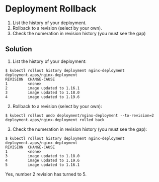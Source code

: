 
# Deployment Rollback

1. List the history of your deployment.
2. Rollback to a revision (select by your own).
3. Check the numeration in revision history (you must see the gap)

## Solution

1. List the history of your deployment:

```console
$ kubectl rollout history deployment nginx-deployment
deployment.apps/nginx-deployment
REVISION  CHANGE-CAUSE
1         <none>
2         image updated to 1.16.1
3         image updated to 1.18.0
4         image updated to 1.19.6
```

2. Rollback to a revision (select by your own):

```console
$ kubectl rollout undo deployment/nginx-deployment --to-revision=2
deployment.apps/nginx-deployment rolled back
```

3. Check the numeration in revision history (you must see the gap):

```console
$ kubectl rollout history deployment nginx-deployment
deployment.apps/nginx-deployment
REVISION  CHANGE-CAUSE
1         <none>
3         image updated to 1.18.0
4         image updated to 1.19.6
5         image updated to 1.16.1
```

Yes, number 2 revision has turned to 5.

